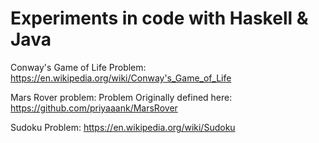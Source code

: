 # Experiments in code with Haskell & Java

Conway's Game of Life Problem: https://en.wikipedia.org/wiki/Conway's_Game_of_Life

Mars Rover problem: Problem Originally defined here: https://github.com/priyaaank/MarsRover

Sudoku Problem: https://en.wikipedia.org/wiki/Sudoku